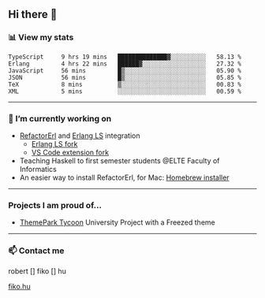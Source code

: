 ## Hi there 👋

### 📊 View my stats

<!--START_SECTION:waka-->

```text
TypeScript     9 hrs 19 mins   ██████████████▓░░░░░░░░░░   58.13 %
Erlang         4 hrs 22 mins   ██████▓░░░░░░░░░░░░░░░░░░   27.32 %
JavaScript     56 mins         █▒░░░░░░░░░░░░░░░░░░░░░░░   05.90 %
JSON           56 mins         █▒░░░░░░░░░░░░░░░░░░░░░░░   05.85 %
TeX            8 mins          ▒░░░░░░░░░░░░░░░░░░░░░░░░   00.83 %
XML            5 mins          ░░░░░░░░░░░░░░░░░░░░░░░░░   00.59 %
```

<!--END_SECTION:waka-->


---

### 🔭 I’m currently working on
- [RefactorErl](https://plc.inf.elte.hu/erlang/) and [Erlang LS](https://erlang-ls.github.io) integration 
  - [Erlang LS fork](https://github.com/robertfiko/erlang_ls)
  - [VS Code extension fork](https://github.com/robertfiko/vscode)
- Teaching Haskell to first semester students @ELTE Faculty of Informatics
- An easier way to install RefactorErl, for Mac: [Homebrew installer](https://github.com/robertfiko/homebrew-referl-installer)

---
### Projects I am proud of...
- [ThemePark Tycoon](https://szofttech.inf.elte.hu/szofttech/public/csip-42) University Project with a Freezed theme
---


### 📫 Contact me
robert [] fiko [] hu

[fiko.hu](https://fiko.hu)


<!--
**robertfiko/robertfiko** is a ✨ _special_ ✨ repository because its `README.md` (this file) appears on your GitHub profile.

Here are some ideas to get you started:

- 🔭 I’m currently working on ...
- 🌱 I’m currently learning ...
- 👯 I’m looking to collaborate on ...
- 🤔 I’m looking for help with ...
- 💬 Ask me about ...
- 📫 How to reach me: ...
- 😄 Pronouns: ...
- ⚡ Fun fact: ...
-->

